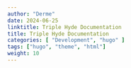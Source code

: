 ```yaml
---
author: "Derme"
date: 2024-06-25
linktitle: Triple Hyde Documentation
title: Triple Hyde Documentation
categories: [ "Development", "hugo" ]
tags: ["hugo", "theme", "html"]
weight: 10
---
```

